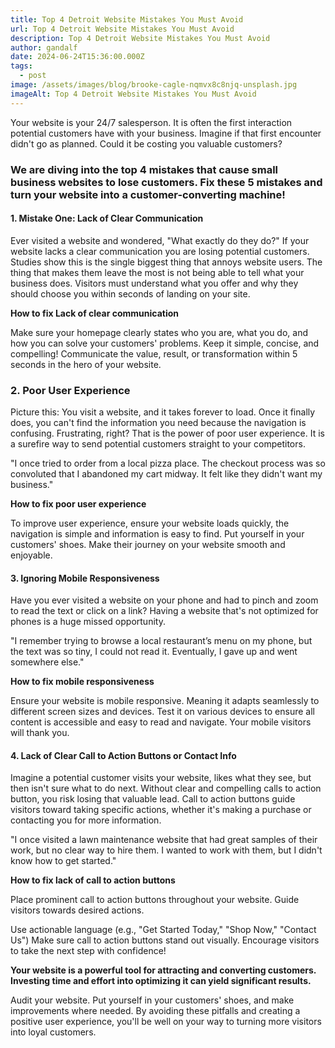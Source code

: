```yaml
---
title: Top 4 Detroit Website Mistakes You Must Avoid
url: Top 4 Detroit Website Mistakes You Must Avoid
description: Top 4 Detroit Website Mistakes You Must Avoid
author: gandalf
date: 2024-06-24T15:36:00.000Z
tags:
  - post
image: /assets/images/blog/brooke-cagle-nqmvx8c8njq-unsplash.jpg
imageAlt: Top 4 Detroit Website Mistakes You Must Avoid
---
```

Your website is your 24/7 salesperson. It is often the first interaction potential customers have with your business. Imagine if that first encounter didn't go as planned. Could it be costing you valuable customers?



### We are diving into the top 4 mistakes that cause small business websites to lose customers. Fix these 5 mistakes and turn your website into a customer-converting machine!



#### 1. Mistake One: Lack of Clear Communication

Ever visited a website and wondered, "What exactly do they do?" If your website lacks a clear communication you are losing potential customers. Studies show this is the single biggest thing that annoys website users. The thing that makes them leave the most is not being able to tell what your business does. Visitors must understand what you offer and why they should choose you within seconds of landing on your site.

**How to fix Lack of clear communication**

Make sure your homepage clearly states who you are, what you do, and how you can solve your customers' problems. Keep it simple, concise, and compelling! Communicate the value, result, or transformation within 5 seconds in the hero of your website.



### 2. Poor User Experience

Picture this: You visit a website, and it takes forever to load. Once it finally does, you can't find the information you need because the navigation is confusing. Frustrating, right? That is the power of poor user experience. It is a surefire way to send potential customers straight to your competitors.

"I once tried to order from a local pizza place. The checkout process was so convoluted that I abandoned my cart midway. It felt like they didn't want my business."

**How to fix poor user experience**

To improve user experience, ensure your website loads quickly, the navigation is simple and information is easy to find. Put yourself in your customers' shoes. Make their journey on your website smooth and enjoyable.



#### 3. Ignoring Mobile Responsiveness



Have you ever visited a website on your phone and had to pinch and zoom to read the text or click on a link? Having a website that's not optimized for phones is a huge missed opportunity.



"I remember trying to browse a local restaurant’s menu on my phone, but the text was so tiny, I could not read it. Eventually, I gave up and went somewhere else."



**How to fix mobile responsiveness**

Ensure your website is mobile responsive. Meaning it adapts seamlessly to different screen sizes and devices. Test it on various devices to ensure all content is accessible and easy to read and navigate. Your mobile visitors will thank you.



#### 4. Lack of Clear Call to Action Buttons or Contact Info

Imagine a potential customer visits your website, likes what they see, but then isn't sure what to do next. Without clear and compelling calls to action button, you risk losing that valuable lead. Call to action buttons guide visitors toward taking specific actions, whether it's making a purchase or contacting you for more information.

"I once visited a lawn maintenance website that had great samples of their work, but no clear way to hire them. I wanted to work with them, but I didn't know how to get started."

**How to fix lack of call to action buttons**

Place prominent call to action buttons throughout your website. Guide visitors towards desired actions.

Use actionable language (e.g., "Get Started Today," "Shop Now," "Contact Us") Make sure call to action buttons stand out visually. Encourage visitors to take the next step with confidence!

**Your website is a powerful tool for attracting and converting customers. Investing time and effort into optimizing it can yield significant results.**

Audit your website. Put yourself in your customers' shoes, and make improvements where needed. By avoiding these pitfalls and creating a positive user experience, you'll be well on your way to turning more visitors into loyal customers.
